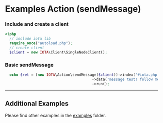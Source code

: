 # Examples Action (sendMessage)

### Include and create a client

```php
<?php
  // include iota lib
  require_once("autoload.php");
  // create client
  $client = new IOTA\Client\SingleNodeClient();
```

### Basic sendMessage

```php
  echo $ret = (new IOTA\Action\sendMessage($client))->index('#iota.php')
                                        ->data('message test! follow me on Twitter @IOTAphp')
                                        ->run();
```

---

## Additional Examples

Please find other examples in the [examples](https://github.com/iota-community/iota.php/tree/main/examples) folder.
